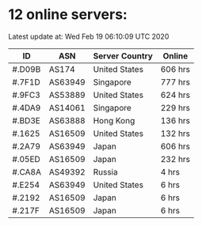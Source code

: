 # 12 online servers:

Latest update at: Wed Feb 19 06:10:09 UTC 2020

| ID | ASN | Server Country | Online |
| -- | --- | -------------- | ------ |
| #.D09B | AS174 | United States | 606 hrs |
| #.7F1D | AS63949 | Singapore | 777 hrs |
| #.9FC3 | AS53889 | United States | 624 hrs |
| #.4DA9 | AS14061 | Singapore | 229 hrs |
| #.BD3E | AS63888 | Hong Kong | 136 hrs |
| #.1625 | AS16509 | United States | 132 hrs |
| #.2A79 | AS63949 | Japan | 606 hrs |
| #.05ED | AS16509 | Japan | 232 hrs |
| #.CA8A | AS49392 | Russia | 4 hrs |
| #.E254 | AS63949 | United States | 6 hrs |
| #.2192 | AS16509 | Japan | 6 hrs |
| #.217F | AS16509 | Japan | 6 hrs |


